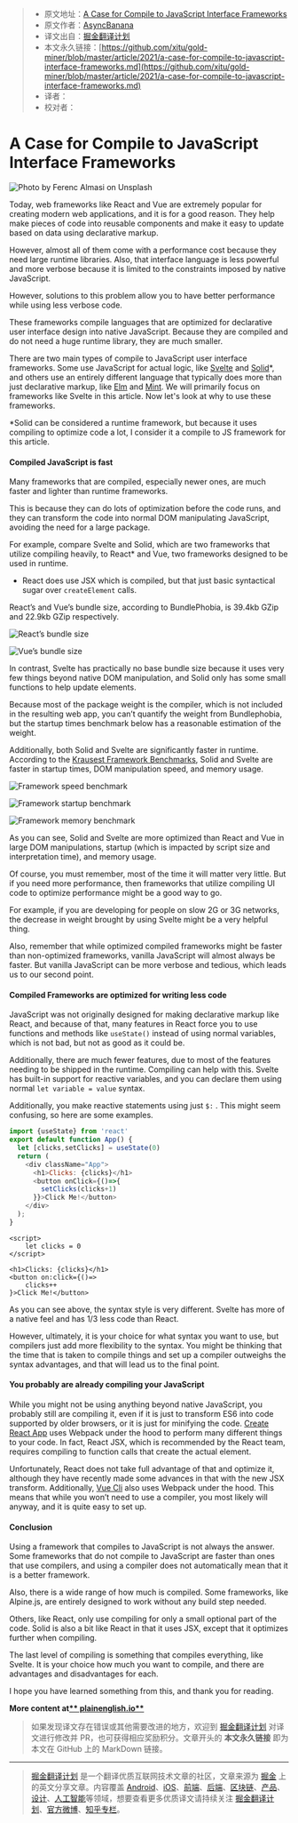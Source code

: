 > * 原文地址：[A Case for Compile to JavaScript Interface Frameworks](https://javascript.plainenglish.io/a-case-for-compile-to-javascript-interface-frameworks-a684b361884f)
> * 原文作者：[AsyncBanana](https://medium.com/@asyncbanana)
> * 译文出自：[掘金翻译计划](https://github.com/xitu/gold-miner)
> * 本文永久链接：[https://github.com/xitu/gold-miner/blob/master/article/2021/a-case-for-compile-to-javascript-interface-frameworks.md](https://github.com/xitu/gold-miner/blob/master/article/2021/a-case-for-compile-to-javascript-interface-frameworks.md)
> * 译者：
> * 校对者：

# A Case for Compile to JavaScript Interface Frameworks

![Photo by [Ferenc Almasi](https://unsplash.com/@flowforfrank?utm_source=medium&utm_medium=referral) on [Unsplash](https://unsplash.com?utm_source=medium&utm_medium=referral)](https://cdn-images-1.medium.com/max/10296/0*LUP7NJrirKlw-voh)

Today, web frameworks like React and Vue are extremely popular for creating modern web applications, and it is for a good reason. They help make pieces of code into reusable components and make it easy to update based on data using declarative markup.

However, almost all of them come with a performance cost because they need large runtime libraries. Also, that interface language is less powerful and more verbose because it is limited to the constraints imposed by native JavaScript.

However, solutions to this problem allow you to have better performance while using less verbose code.

These frameworks compile languages that are optimized for declarative user interface design into native JavaScript. Because they are compiled and do not need a huge runtime library, they are much smaller.

There are two main types of compile to JavaScript user interface frameworks. Some use JavaScript for actual logic, like [Svelte](https://svelte.dev/) and [Solid](https://github.com/solidjs/solid)*, and others use an entirely different language that typically does more than just declarative markup, like [Elm](https://elm-lang.org/) and [Mint](https://www.mint-lang.com/). We will primarily focus on frameworks like Svelte in this article. Now let's look at why to use these frameworks.

*Solid can be considered a runtime framework, but because it uses compiling to optimize code a lot, I consider it a compile to JS framework for this article.

#### Compiled JavaScript is fast

Many frameworks that are compiled, especially newer ones, are much faster and lighter than runtime frameworks.

This is because they can do lots of optimization before the code runs, and they can transform the code into normal DOM manipulating JavaScript, avoiding the need for a large package.

For example, compare Svelte and Solid, which are two frameworks that utilize compiling heavily, to React* and Vue, two frameworks designed to be used in runtime.

* React does use JSX which is compiled, but that just basic syntactical sugar over `createElement` calls.

React’s and Vue’s bundle size, according to BundlePhobia, is 39.4kb GZip and 22.9kb GZip respectively.

![React’s bundle size](https://cdn-images-1.medium.com/max/2724/1*yWAVUnOXKsrwrRzTSb6kzw.png)

![Vue’s bundle size](https://cdn-images-1.medium.com/max/2684/1*eTVWVuDuNORYhxf1g5bF_w.png)

In contrast, Svelte has practically no base bundle size because it uses very few things beyond native DOM manipulation, and Solid only has some small functions to help update elements.

Because most of the package weight is the compiler, which is not included in the resulting web app, you can’t quantify the weight from Bundlephobia, but the startup times benchmark below has a reasonable estimation of the weight.

Additionally, both Solid and Svelte are significantly faster in runtime. According to the [Krausest Framework Benchmarks](https://krausest.github.io/js-framework-benchmark/2021/table_chrome_90.0.4430.72.html), Solid and Svelte are faster in startup times, DOM manipulation speed, and memory usage.

![Framework speed benchmark](https://cdn-images-1.medium.com/max/2000/1*cyKBaU7O35rKAPZJ4jsO2A.png)

![Framework startup benchmark](https://cdn-images-1.medium.com/max/2000/1*m5e36L44ph12wCOhCq576Q.png)

![Framework memory benchmark](https://cdn-images-1.medium.com/max/2000/1*EuwkvRIURVuvKk7XqphdYQ.png)

As you can see, Solid and Svelte are more optimized than React and Vue in large DOM manipulations, startup (which is impacted by script size and interpretation time), and memory usage.

Of course, you must remember, most of the time it will matter very little. But if you need more performance, then frameworks that utilize compiling UI code to optimize performance might be a good way to go.

For example, if you are developing for people on slow 2G or 3G networks, the decrease in weight brought by using Svelte might be a very helpful thing.

Also, remember that while optimized compiled frameworks might be faster than non-optimized frameworks, vanilla JavaScript will almost always be faster. But vanilla JavaScript can be more verbose and tedious, which leads us to our second point.

#### Compiled Frameworks are optimized for writing less code

JavaScript was not originally designed for making declarative markup like React, and because of that, many features in React force you to use functions and methods like `useState()` instead of using normal variables, which is not bad, but not as good as it could be.

Additionally, there are much fewer features, due to most of the features needing to be shipped in the runtime. Compiling can help with this. Svelte has built-in support for reactive variables, and you can declare them using normal `let variable = value` syntax.

Additionally, you make reactive statements using just `$:` . This might seem confusing, so here are some examples.

```JavaScript
import {useState} from 'react'
export default function App() {
  let [clicks,setClicks] = useState(0)
  return (
    <div className="App">
      <h1>Clicks: {clicks}</h1>
      <button onClick={()=>{
        setClicks(clicks+1)
      }}>Click Me!</button>
    </div>
  );
}
```

```Svelte
<script>
	let clicks = 0
</script>

<h1>Clicks: {clicks}</h1>
<button on:click={()=>
	clicks++
}>Click Me!</button>
```

As you can see above, the syntax style is very different. Svelte has more of a native feel and has 1/3 less code than React.

However, ultimately, it is your choice for what syntax you want to use, but compilers just add more flexibility to the syntax. You might be thinking that the time that is taken to compile things and set up a compiler outweighs the syntax advantages, and that will lead us to the final point.

#### You probably are already compiling your JavaScript

While you might not be using anything beyond native JavaScript, you probably still are compiling it, even if it is just to transform ES6 into code supported by older browsers, or it is just for minifying the code. [Create React App](https://create-react-app.dev/) uses Webpack under the hood to perform many different things to your code. In fact, React JSX, which is recommended by the React team, requires compiling to function calls that create the actual element.

Unfortunately, React does not take full advantage of that and optimize it, although they have recently made some advances in that with the new JSX transform. Additionally, [Vue Cli](https://cli.vuejs.org/) also uses Webpack under the hood. This means that while you won’t need to use a compiler, you most likely will anyway, and it is quite easy to set up.

#### Conclusion

Using a framework that compiles to JavaScript is not always the answer. Some frameworks that do not compile to JavaScript are faster than ones that use compilers, and using a compiler does not automatically mean that it is a better framework.

Also, there is a wide range of how much is compiled. Some frameworks, like Alpine.js, are entirely designed to work without any build step needed.

Others, like React, only use compiling for only a small optional part of the code. Solid is also a bit like React in that it uses JSX, except that it optimizes further when compiling.

The last level of compiling is something that compiles everything, like Svelte. It is your choice how much you want to compile, and there are advantages and disadvantages for each.

I hope you have learned something from this, and thank you for reading.

**More content at[** plainenglish.io**](http://plainenglish.io)**

> 如果发现译文存在错误或其他需要改进的地方，欢迎到 [掘金翻译计划](https://github.com/xitu/gold-miner) 对译文进行修改并 PR，也可获得相应奖励积分。文章开头的 **本文永久链接** 即为本文在 GitHub 上的 MarkDown 链接。

---

> [掘金翻译计划](https://github.com/xitu/gold-miner) 是一个翻译优质互联网技术文章的社区，文章来源为 [掘金](https://juejin.im) 上的英文分享文章。内容覆盖 [Android](https://github.com/xitu/gold-miner#android)、[iOS](https://github.com/xitu/gold-miner#ios)、[前端](https://github.com/xitu/gold-miner#前端)、[后端](https://github.com/xitu/gold-miner#后端)、[区块链](https://github.com/xitu/gold-miner#区块链)、[产品](https://github.com/xitu/gold-miner#产品)、[设计](https://github.com/xitu/gold-miner#设计)、[人工智能](https://github.com/xitu/gold-miner#人工智能)等领域，想要查看更多优质译文请持续关注 [掘金翻译计划](https://github.com/xitu/gold-miner)、[官方微博](http://weibo.com/juejinfanyi)、[知乎专栏](https://zhuanlan.zhihu.com/juejinfanyi)。
